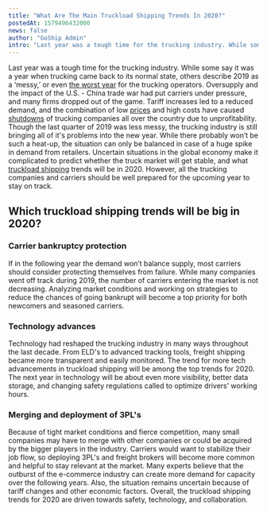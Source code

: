 ```yaml
---
title: "What Are The Main Truckload Shipping Trends In 2020?"
postedAt: 1579496432000
news: false
author: "GoShip Admin"
intro: "Last year was a tough time for the trucking industry. While some say it was a year when trucking came back to its normal state, others describe 2019 as a ‘messy,’ or even the worst year for the trucking operators. Oversupply and the impact of the U.S. - China trade war had put carriers under pressure, and many firms dropped out of the game. Tariff increases led to a reduced demand, and the combination of low prices and high costs have caused shutdowns of trucking companies all over the country due to unprof"
---
```

Last year was a tough time for the trucking industry. While some say it was a year when trucking came back to its normal state, others describe 2019 as a ‘messy,’ or even [the worst year](https://www.freightwaves.com/news/why-2019-has-been-the-worst-year-for-trucking-operators) for the trucking operators. Oversupply and the impact of the U.S. - China trade war had put carriers under pressure, and many firms dropped out of the game. Tariff increases led to a reduced demand, and the combination of low [prices](https://www.goship.com/blog/how-are-truckload-freight-rates-calculated/) and high costs have caused [shutdowns](https://www.ttnews.com/articles/2019-trucking-company-closures-so-far-have-doubled-all-2018) of trucking companies all over the country due to unprofitability. Though the last quarter of 2019 was less messy, the trucking industry is still bringing all of it's problems into the new year. While there probably won’t be such a heat-up, the situation can only be balanced in case of a huge spike in demand from retailers. Uncertain situations in the global economy make it complicated to predict whether the truck market will get stable, and what [truckload shipping](https://www.goship.com/blog/what-is-truckload-shipping-and-how-does-it-work/) trends will be in 2020. However, all the trucking companies and carriers should be well prepared for the upcoming year to stay on track.

Which truckload shipping trends will be big in 2020?
----------------------------------------------------

### Carrier bankruptcy protection

If in the following year the demand won’t balance supply, most carriers should consider protecting themselves from failure. While many companies went off track during 2019, the number of carriers entering the market is not decreasing. Analyzing market conditions and working on strategies to reduce the chances of going bankrupt will become a top priority for both newcomers and seasoned carriers.

### Technology advances

Technology had reshaped the trucking industry in many ways throughout the last decade. From ELD's to advanced tracking tools, freight shipping became more transparent and easily monitored. The trend for more tech advancements in truckload shipping will be among the top trends for 2020. The next year in technology will be about even more visibility, better data storage, and changing safety regulations called to optimize drivers’ working hours.

### Merging and deployment of 3PL's

Because of tight market conditions and fierce competition, many small companies may have to merge with other companies or could be acquired by the bigger players in the industry. Carriers would want to stabilize their job flow, so deploying 3PL's and freight brokers will become more common and helpful to stay relevant at the market. Many experts believe that the outburst of the e-commerce industry can create more demand for capacity over the following years. Also, the situation remains uncertain because of tariff changes and other economic factors. Overall, the truckload shipping trends for 2020 are driven towards safety, technology, and collaboration.
